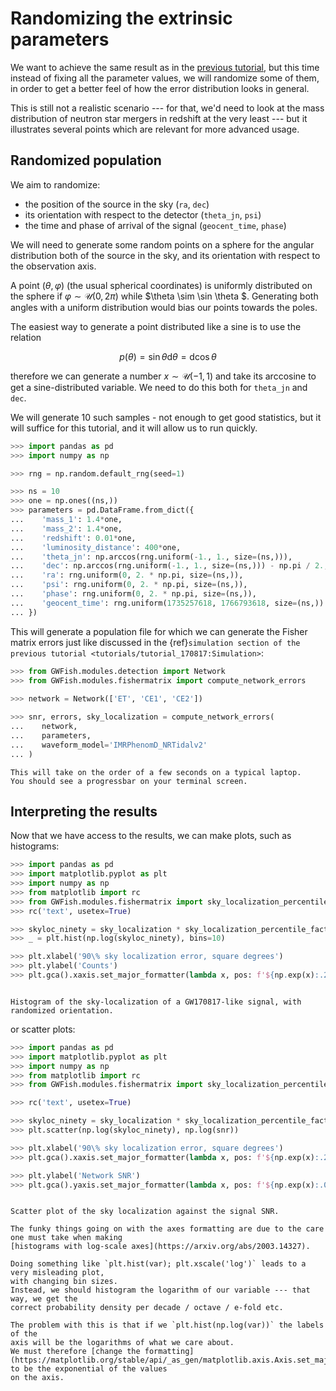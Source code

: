 # Randomizing the extrinsic parameters

We want to achieve the same result as in the [previous tutorial](tutorial_170817.md),
but this time instead of fixing all the parameter values, we will randomize some of them,
in order to get a better feel of how the error distribution looks in general.

This is still not a realistic scenario --- for that, we'd need to look at the 
mass distribution of neutron star mergers in redshift at the very least ---
but it illustrates several points which are relevant for more advanced usage.

## Randomized population

We aim to randomize:

- the position of the source in the sky (`ra`, `dec`)
- its orientation with respect to the detector (`theta_jn`, `psi`)
- the time and phase of arrival of the signal (`geocent_time`, `phase`)

We will need to generate some random points on a sphere for the angular distribution
both of the source in the sky, and its orientation with respect to the observation axis.

A point $(\theta, \varphi)$ (the usual spherical coordinates) is uniformly distributed on the sphere if 
$\varphi \sim \mathcal{U}(0, 2 \pi )$ while $\theta \sim \sin \theta $.
Generating both angles with a uniform distribution would bias our points towards the poles.

The easiest way to generate a point distributed like a sine is to use the relation

$$ p(\theta ) = \sin \theta \mathrm{d} \theta = \mathrm{d}\cos \theta 
$$

therefore we can generate a number $x \sim \mathcal{U}(-1, 1)$ and take its arccosine
to get a sine-distributed variable. We need to do this both for `theta_jn` and `dec`.

We will generate 10 such samples - not enough to get good statistics, but 
it will suffice for this tutorial, and it will allow us to run quickly.

```python
>>> import pandas as pd
>>> import numpy as np

>>> rng = np.random.default_rng(seed=1)

>>> ns = 10
>>> one = np.ones((ns,))
>>> parameters = pd.DataFrame.from_dict({
...    'mass_1': 1.4*one, 
...    'mass_2': 1.4*one, 
...    'redshift': 0.01*one,
...    'luminosity_distance': 400*one,
...    'theta_jn': np.arccos(rng.uniform(-1., 1., size=(ns,))),
...    'dec': np.arccos(rng.uniform(-1., 1., size=(ns,))) - np.pi / 2.,
...    'ra': rng.uniform(0, 2. * np.pi, size=(ns,)),
...    'psi': rng.uniform(0, 2. * np.pi, size=(ns,)),
...    'phase': rng.uniform(0, 2. * np.pi, size=(ns,)),
...    'geocent_time': rng.uniform(1735257618, 1766793618, size=(ns,)) # full year 2035
... })

```

This will generate a population file for which we can generate the 
Fisher matrix errors just like discussed in the 
{ref}`simulation section of the previous tutorial <tutorials/tutorial_170817:Simulation>`:

```python
>>> from GWFish.modules.detection import Network
>>> from GWFish.modules.fishermatrix import compute_network_errors
    
>>> network = Network(['ET', 'CE1', 'CE2'])

>>> snr, errors, sky_localization = compute_network_errors(
...    network, 
...    parameters, 
...    waveform_model='IMRPhenomD_NRTidalv2'
... )

```

```{note}
This will take on the order of a few seconds on a typical laptop.
You should see a progressbar on your terminal screen.
```

## Interpreting the results

Now that we have access to the results, we can make plots, such as histograms:

```python
>>> import pandas as pd
>>> import matplotlib.pyplot as plt
>>> import numpy as np
>>> from matplotlib import rc
>>> from GWFish.modules.fishermatrix import sky_localization_percentile_factor
>>> rc('text', usetex=True)

>>> skyloc_ninety = sky_localization * sky_localization_percentile_factor()
>>> _ = plt.hist(np.log(skyloc_ninety), bins=10)

>>> plt.xlabel('90\% sky localization error, square degrees')
>>> plt.ylabel('Counts')
>>> plt.gca().xaxis.set_major_formatter(lambda x, pos: f'${np.exp(x):.2g}$')

```

```{figure} ../figures/sky_localization_histogram.png

Histogram of the sky-localization of a GW170817-like signal, with randomized orientation.
```

or scatter plots:

```python
>>> import pandas as pd
>>> import matplotlib.pyplot as plt
>>> import numpy as np
>>> from matplotlib import rc
>>> from GWFish.modules.fishermatrix import sky_localization_percentile_factor

>>> rc('text', usetex=True)

>>> skyloc_ninety = sky_localization * sky_localization_percentile_factor()
>>> plt.scatter(np.log(skyloc_ninety), np.log(snr))

>>> plt.xlabel('90\% sky localization error, square degrees')
>>> plt.gca().xaxis.set_major_formatter(lambda x, pos: f'${np.exp(x):.2g}$')

>>> plt.ylabel('Network SNR')
>>> plt.gca().yaxis.set_major_formatter(lambda x, pos: f'${np.exp(x):.0f}$')

```

```{figure} ../figures/snr_skyloc_scatter.png

Scatter plot of the sky localization against the signal SNR.
```

```{note}
The funky things going on with the axes formatting are due to the care one must take when making
[histograms with log-scale axes](https://arxiv.org/abs/2003.14327). 

Doing something like `plt.hist(var); plt.xscale('log')` leads to a very misleading plot,
with changing bin sizes.
Instead, we should histogram the logarithm of our variable --- that way, we get the
correct probability density per decade / octave / e-fold etc.

The problem with this is that if we `plt.hist(np.log(var))` the labels of the 
axis will be the logarithms of what we care about.
We must therefore [change the formatting](https://matplotlib.org/stable/api/_as_gen/matplotlib.axis.Axis.set_major_formatter.html) to be the exponential of the values
on the axis.
```
